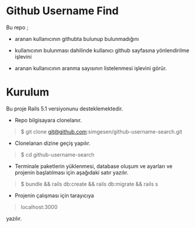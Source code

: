 # Github Username Find

Bu repo ;

- aranan kullanıcının githubta bulunup bulunmadığını 

- kullanıcının bulunması dahilinde kullanıcı github sayfasına yönlendirilme işlevini 

- aranan kullanıcının aranma sayısının listelenmesi işlevini görür.



# Kurulum

Bu proje Rails 5.1 versiyonunu desteklemektedir.


- Repo bilgisayara clonelanır.

> $ git clone git@github.com:simgesen/github-username-search.git


- Clonelanan dizine geçiş yapılır.

> $ cd github-username-search


- Terminale paketlerin yüklenmesi, database oluşum ve ayarları ve projenin başlatılması için aşağıdaki satır yazılır.

> $ bundle && rails db:create && rails db:migrate && rails s 


- Projenin çalışması için tarayıcıya 

> localhost:3000 

yazılır.



